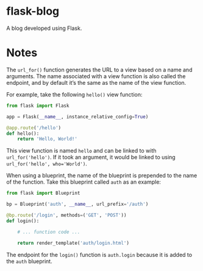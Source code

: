 # flask-blog
A blog developed using Flask.

# Notes
The `url_for()` function generates the URL to a view based on a name and arguments. The name associated with a view function is also called the endpoint, and by default it’s the same as the name of the view function.

For example, take the following `hello()` view function:

```python
from flask import Flask

app = Flask(__name__, instance_relative_config=True)

@app.route('/hello')
def hello():
    return 'Hello, World!'
```

This view function is named `hello` and can be linked to with `url_for('hello')`. 
If it took an argument, it would be linked to using `url_for('hello', who='World')`.

When using a blueprint, the name of the blueprint is prepended to the name of the function. 
Take this blueprint called `auth` as an example:

```python
from flask import Blueprint

bp = Blueprint('auth', __name__, url_prefix='/auth')

@bp.route('/login', methods=('GET', 'POST'))
def login():

    # ... function code ...

    return render_template('auth/login.html')
```

The endpoint for the `login()` function is `auth.login` because it is added to the `auth` blueprint.
